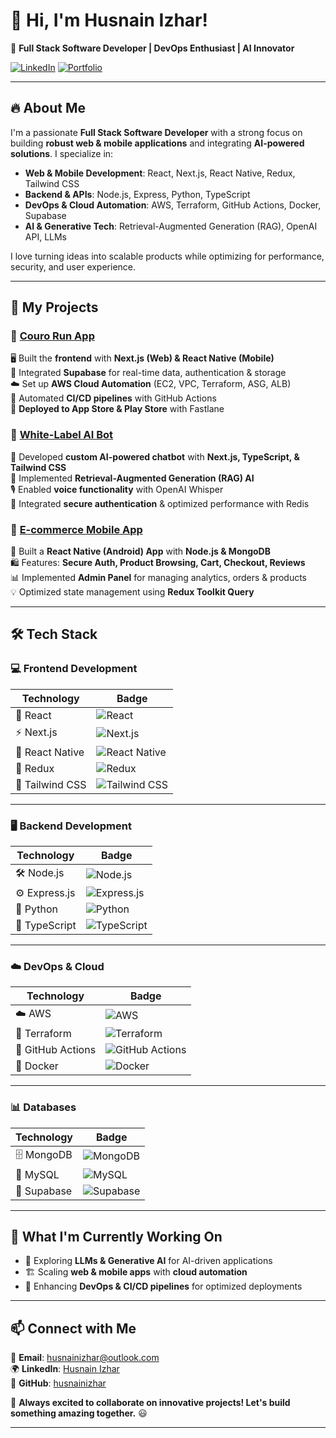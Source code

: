 # 👋 Hi, I'm Husnain Izhar!

🚀 **Full Stack Software Developer | DevOps Enthusiast | AI Innovator**

[![LinkedIn](https://img.shields.io/badge/LinkedIn-Husnain%20Izhar-blue?style=flat-square&logo=linkedin)](https://www.linkedin.com/in/husnainizhar/)
[![Portfolio](https://img.shields.io/badge/Portfolio-Visit-green?style=flat-square&logo=github)](https://github.com/husnainizhar)

---

## 🔥 About Me

I'm a passionate **Full Stack Software Developer** with a strong focus on building **robust web & mobile applications** and integrating **AI-powered solutions**. I specialize in:

- **Web & Mobile Development**: React, Next.js, React Native, Redux, Tailwind CSS
- **Backend & APIs**: Node.js, Express, Python, TypeScript
- **DevOps & Cloud Automation**: AWS, Terraform, GitHub Actions, Docker, Supabase
- **AI & Generative Tech**: Retrieval-Augmented Generation (RAG), OpenAI API, LLMs

I love turning ideas into scalable products while optimizing for performance, security, and user experience.

---

## 🚀 My Projects

### 🔹 [Couro Run App](#)
🖥️ Built the **frontend** with **Next.js (Web) & React Native (Mobile)**  
🔗 Integrated **Supabase** for real-time data, authentication & storage  
☁️ Set up **AWS Cloud Automation** (EC2, VPC, Terraform, ASG, ALB)  
🚀 Automated **CI/CD pipelines** with GitHub Actions  
📱 **Deployed to App Store & Play Store** with Fastlane  

### 🔹 [White-Label AI Bot](#)
🤖 Developed **custom AI-powered chatbot** with **Next.js, TypeScript, & Tailwind CSS**  
📌 Implemented **Retrieval-Augmented Generation (RAG) AI**  
🎙️ Enabled **voice functionality** with OpenAI Whisper  
🔐 Integrated **secure authentication** & optimized performance with Redis  

### 🔹 [E-commerce Mobile App](#)
📱 Built a **React Native (Android) App** with **Node.js & MongoDB**  
🛍️ Features: **Secure Auth, Product Browsing, Cart, Checkout, Reviews**  
📊 Implemented **Admin Panel** for managing analytics, orders & products  
💡 Optimized state management using **Redux Toolkit Query**  

---

## 🛠️ **Tech Stack**

### **💻 Frontend Development**
| Technology | Badge |
|------------|----------------|
| 🚀 React | ![React](https://img.shields.io/badge/React-20232A?style=flat-square&logo=react) |
| ⚡ Next.js | ![Next.js](https://img.shields.io/badge/Next.js-black?style=flat-square&logo=next.js) |
| 📱 React Native | ![React Native](https://img.shields.io/badge/React%20Native-20232A?style=flat-square&logo=react) |
| 🔄 Redux | ![Redux](https://img.shields.io/badge/Redux-764ABC?style=flat-square&logo=redux) |
| 🎨 Tailwind CSS | ![Tailwind CSS](https://img.shields.io/badge/TailwindCSS-38B2AC?style=flat-square&logo=tailwind-css) |

---

### **🖥️ Backend Development**
| Technology | Badge |
|------------|----------------|
| 🛠️ Node.js | ![Node.js](https://img.shields.io/badge/Node.js-339933?style=flat-square&logo=node.js) |
| ⚙️ Express.js | ![Express.js](https://img.shields.io/badge/Express.js-000000?style=flat-square&logo=express) |
| 🐍 Python | ![Python](https://img.shields.io/badge/Python-3776AB?style=flat-square&logo=python) |
| 📝 TypeScript | ![TypeScript](https://img.shields.io/badge/TypeScript-007ACC?style=flat-square&logo=typescript) |

---

### **☁️ DevOps & Cloud**
| Technology | Badge |
|------------|----------------|
| ☁️ AWS | ![AWS](https://img.shields.io/badge/AWS-FF9900?style=flat-square&logo=amazon-aws) |
| 📜 Terraform | ![Terraform](https://img.shields.io/badge/Terraform-623CE4?style=flat-square&logo=terraform) |
| 🚀 GitHub Actions | ![GitHub Actions](https://img.shields.io/badge/GitHub_Actions-2088FF?style=flat-square&logo=github-actions) |
| 🐳 Docker | ![Docker](https://img.shields.io/badge/Docker-2496ED?style=flat-square&logo=docker) |

---

### **📊 Databases**
| Technology | Badge |
|------------|----------------|
| 🗄️ MongoDB | ![MongoDB](https://img.shields.io/badge/MongoDB-47A248?style=flat-square&logo=mongodb) |
| 💾 MySQL | ![MySQL](https://img.shields.io/badge/MySQL-4479A1?style=flat-square&logo=mysql) |
| 📡 Supabase | ![Supabase](https://img.shields.io/badge/Supabase-3ECF8E?style=flat-square&logo=supabase) |

---

## 🎯 What I'm Currently Working On

- 🌟 Exploring **LLMs & Generative AI** for AI-driven applications
- 🏗️ Scaling **web & mobile apps** with **cloud automation**
- 📡 Enhancing **DevOps & CI/CD pipelines** for optimized deployments

---

## 📫 Connect with Me

📧 **Email**: husnainizhar@outlook.com  
🌍 **LinkedIn**: [Husnain Izhar](https://www.linkedin.com/in/husnainizhar/)  
📂 **GitHub**: [husnainizhar](https://github.com/husnainizhar)

🚀 **Always excited to collaborate on innovative projects! Let's build something amazing together.** 😃

---

